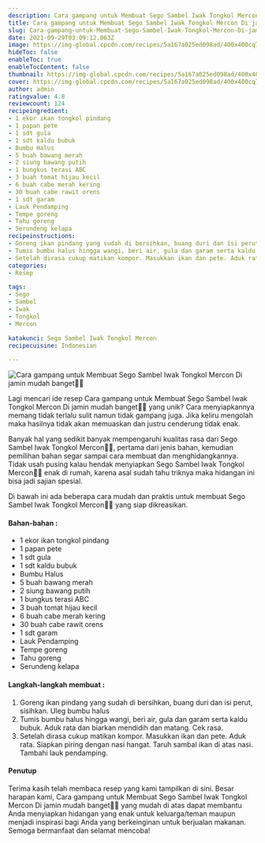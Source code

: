 ```yaml
---
description: Cara gampang untuk Membuat Sego Sambel Iwak Tongkol Mercon Di jamin mudah banget"
title: Cara gampang untuk Membuat Sego Sambel Iwak Tongkol Mercon Di jamin mudah banget
slug: Cara-gampang-untuk-Membuat-Sego-Sambel-Iwak-Tongkol-Mercon-Di-jamin-mudah-banget
date: 2021-09-29T03:09:12.063Z
image: https://img-global.cpcdn.com/recipes/5a167a025ed098ad/400x400cq70/photo.jpg
hideToc: false
enableToc: true
enableTocContent: false
thumbnail: https://img-global.cpcdn.com/recipes/5a167a025ed098ad/400x400cq70/photo.jpg
cover: https://img-global.cpcdn.com/recipes/5a167a025ed098ad/400x400cq70/photo.jpg
author: admin
ratingvalue: 4.8
reviewcount: 124
recipeingredient:
- 1 ekor ikan tongkol pindang
- 1 papan pete
- 1 sdt gula
- 1 sdt kaldu bubuk
- Bumbu Halus
- 5 buah bawang merah
- 2 siung bawang putih
- 1 bungkus terasi ABC
- 3 buah tomat hijau kecil
- 6 buah cabe merah kering
- 30 buah cabe rawit orens
- 1 sdt garam
- Lauk Pendamping
- Tempe goreng
- Tahu goreng
- Serundeng kelapa
recipeinstructions:
- Goreng ikan pindang yang sudah di bersihkan, buang duri dan isi perut, sisihkan. Uleg bumbu halus
- Tumis bumbu halus hingga wangi, beri air, gula dan garam serta kaldu bubuk. Aduk rata dan biarkan mendidih dan matang. Cek rasa.
- Setelah dirasa cukup matikan kompor. Masukkan ikan dan pete. Aduk rata. Siapkan piring dengan nasi hangat. Taruh sambal ikan di atas nasi. Tambahi lauk pendamping.
categories:
- Resep

tags:
- Sego
- Sambel
- Iwak
- Tongkol
- Mercon

katakunci: Sego Sambel Iwak Tongkol Mercon
recipecuisine: Indonesian

---
```


![Cara gampang untuk Membuat Sego Sambel Iwak Tongkol Mercon Di jamin mudah banget👩‍🍳](https://img-global.cpcdn.com/recipes/5a167a025ed098ad/400x400cq70/photo.jpg)

Lagi mencari ide resep Cara gampang untuk Membuat Sego Sambel Iwak Tongkol Mercon Di jamin mudah banget👩‍🍳 yang unik? Cara menyiapkannya memang tidak terlalu sulit namun tidak gampang juga. Jika keliru mengolah maka hasilnya tidak akan memuaskan dan justru cenderung tidak enak.

Banyak hal yang sedikit banyak mempengaruhi kualitas rasa dari Sego Sambel Iwak Tongkol Mercon👩‍🍳, pertama dari jenis bahan, kemudian pemilihan bahan segar sampai cara membuat dan menghidangkannya. Tidak usah pusing kalau hendak menyiapkan Sego Sambel Iwak Tongkol Mercon👩‍🍳 enak di rumah, karena asal sudah tahu triknya maka hidangan ini bisa jadi sajian spesial.

Di bawah ini ada beberapa cara mudah dan praktis untuk membuat Sego Sambel Iwak Tongkol Mercon👩‍🍳 yang siap dikreasikan.

<!--inarticleads1-->

#### Bahan-bahan :

- 1 ekor ikan tongkol pindang
- 1 papan pete
- 1 sdt gula
- 1 sdt kaldu bubuk
- Bumbu Halus
- 5 buah bawang merah
- 2 siung bawang putih
- 1 bungkus terasi ABC
- 3 buah tomat hijau kecil
- 6 buah cabe merah kering
- 30 buah cabe rawit orens
- 1 sdt garam
- Lauk Pendamping
- Tempe goreng
- Tahu goreng
- Serundeng kelapa

<!--inarticleads2-->

#### Langkah-langkah membuat :

1. Goreng ikan pindang yang sudah di bersihkan, buang duri dan isi perut, sisihkan. Uleg bumbu halus
1. Tumis bumbu halus hingga wangi, beri air, gula dan garam serta kaldu bubuk. Aduk rata dan biarkan mendidih dan matang. Cek rasa.
1. Setelah dirasa cukup matikan kompor. Masukkan ikan dan pete. Aduk rata. Siapkan piring dengan nasi hangat. Taruh sambal ikan di atas nasi. Tambahi lauk pendamping.

#### Penutup

Terima kasih telah membaca resep yang kami tampilkan di sini. Besar harapan kami, Cara gampang untuk Membuat Sego Sambel Iwak Tongkol Mercon Di jamin mudah banget👩‍🍳 yang mudah di atas dapat membantu Anda menyiapkan hidangan yang enak untuk keluarga/teman maupun menjadi inspirasi bagi Anda yang berkeinginan untuk berjualan makanan. Semoga bermanfaat dan selamat mencoba!